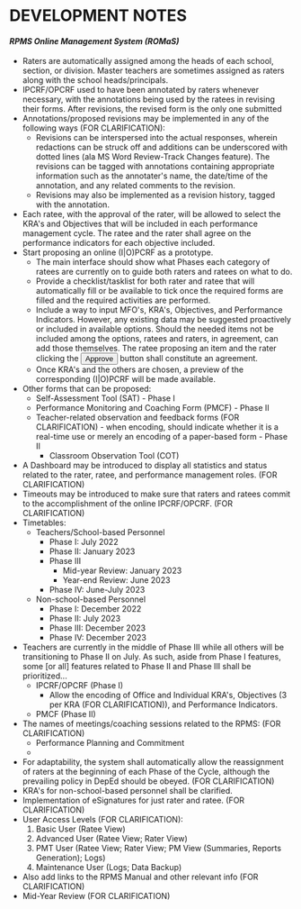 # DEVELOPMENT NOTES
#### *RPMS Online Management System (ROMaS)*

* Raters are automatically assigned among the heads of each school, section, or division. Master teachers are sometimes assigned as raters along with the school heads/principals.
* IPCRF/OPCRF used to have been annotated by raters whenever necessary, with the annotations being used by the ratees in revising their forms. After revisions, the revised form is the only one submitted
* Annotations/proposed revisions may be implemented in any of the following ways (FOR CLARIFICATION):
  * Revisions can be interspersed into the actual responses, wherein redactions can be struck off and additions can be underscored with dotted lines (ala MS Word Review-Track Changes feature). The revisions can be tagged with annotations containing appropriate information such as the annotater's name, the date/time of the annotation, and any related comments to the revision.
  * Revisions may also be implemented as a revision history, tagged with the annotation.
* Each ratee, with the approval of the rater, will be allowed to select the KRA's and Objectives that will be included in each performance management cycle. The ratee and the rater shall agree on the performance indicators for each objective included.
* Start proposing an online (I|O)PCRF as a prototype.
  * The main interface should show what Phases each category of ratees are currently on to guide both raters and ratees on what to do.
  * Provide a checklist/tasklist for both rater and ratee that will automatically fill or be available to tick once the required forms are filled and the required activities are performed.
  * Include a way to input MFO's, KRA's, Objectives, and Performance Indicators. However, any existing data may be suggested proactively or included in available options. Should the needed items not be included among the options, ratees and raters, in agreement, can add those themselves. The ratee proposing an item and the rater clicking the <button>Approve</button> button shall constitute an agreement.
  * Once KRA's and the others are chosen, a preview of the corresponding (I|O)PCRF will be made available.
* Other forms that can be proposed:
  * Self-Assessment Tool (SAT) - Phase I
  * Performance Monitoring and Coaching Form (PMCF) - Phase II
  * Teacher-related observation and feedback forms (FOR CLARIFICATION) - when encoding, should indicate whether it is a real-time use or merely an encoding of a paper-based form - Phase II
    * Classroom Observation Tool (COT)
* A Dashboard may be introduced to display all statistics and status related to the rater, ratee, and performance management roles. (FOR CLARIFICATION)
* Timeouts may be introduced to make sure that raters and ratees commit to the accomplishment of the online IPCRF/OPCRF. (FOR CLARIFICATION)
* Timetables:
  * Teachers/School-based Personnel
    * Phase I: July 2022
    * Phase II: January 2023
    * Phase III
      * Mid-year Review: January 2023
      * Year-end Review: June 2023
    * Phase IV: June-July 2023
  * Non-school-based Personnel
    * Phase I: December 2022
    * Phase II: July 2023
    * Phase III: December 2023
    * Phase IV: December 2023
* Teachers are currently in the middle of Phase III while all others will be transitioning to Phase II on July. As such, aside from Phase I features, some [or all] features related to Phase II and Phase III shall be prioritized...
  * IPCRF/OPCRF (Phase I)
    * Allow the encoding of Office and Individual KRA's, Objectives (3 per KRA (FOR CLARIFICATION)), and Performance Indicators.
  * PMCF (Phase II)
* The names of meetings/coaching sessions related to the RPMS: (FOR CLARIFICATION)
  * Performance Planning and Commitment
  * 
* For adaptability, the system shall automatically allow the reassignment of raters at the beginning of each Phase of the Cycle, although the prevailing policy in DepEd should be obeyed. (FOR CLARIFICATION)
* KRA's for non-school-based personnel shall be clarified.
* Implementation of eSignatures for just rater and ratee. (FOR CLARIFICATION)
* User Access Levels (FOR CLARIFICATION):
  1. Basic User (Ratee View)
  2. Advanced User (Ratee View; Rater View)
  3. PMT User (Ratee View; Rater View; PM View (Summaries, Reports Generation); Logs)
  10. Maintenance User (Logs; Data Backup)
* Also add links to the RPMS Manual and other relevant info (FOR CLARIFICATION)
* Mid-Year Review (FOR CLARIFICATION)